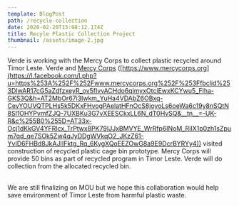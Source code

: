 ```yaml
---
template: BlogPost
path: /recycle-collection
date: 2020-02-20T15:08:12.174Z
title: Recyle Plastic Collection Project
thumbnail: /assets/image-2.jpg
---
```

Verde is working with the Mercy Corps to collect plastic recycled around Timor Leste. Verde and [Mercy Corps](https://www.mercycorps.org) ([https://www.mercycorps.org](https://l.facebook.com/l.php?u=https%253A%252F%252Fwww.mercycorps.org%252F%253Ffbclid%253DIwAR17cG5aZdfzxeyR_ov5fIvvACHdo6qjmyxOtciEwxKCYwu5_Flha-GKS3Q&h=AT2MbOr67i3lwkm_YuHa4VDAbZ6OBxq-CevYOUVQTPLHs5k5DKxFHvogPAelatHFnOcS8joyoLs6oeWa6c19y8nSQtN8Sl1OHYPvmfZJQ-7UXBKu3G7vXEESCkxLL6N_dT0HvSQ&__tn__=-UK-R&c%255B0%255D=AT33x-Ocj1dKkGV4YFRlcx_TrPtwx8PK79IJJxBMVYE_WrRfp6INoM_RiIX1p0zh1sZpum7qd_qe7SOk5Zw4qJyDDgWVkqO2_JKzZ61-YvID6FHBd8JkAJIIFktg_Rq_6KygXQoEEZOwG8a9E9DcrBYRYy4)) visited construction of recycled plastic cage bin prototype. Mercy Corps will provide 50 bins as part of recycled program in Timor Leste. Verde will do collection from the allocated recycled bin.

\
We are still finalizing on MOU but we hope this collaboration would help save environment of Timor Leste from harmful plastic waste.
